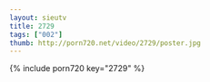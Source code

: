 ```yaml
--- 
layout: sieutv
title: 2729
tags: ["002"]
thumb: http://porn720.net/video/2729/poster.jpg
---
```

{% include porn720 key="2729" %} 
